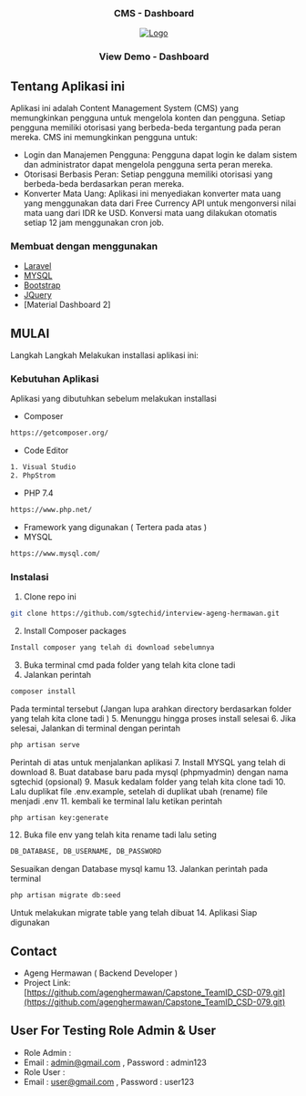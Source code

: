 <!-- PROJECT LOGO -->
<br />
<div align="center">
    <h3 align="center">CMS - Dashboard</h3>
    <a href="https://ageng.meepulm.com/">
        <img src="https://ageng.meepulm.com/assets/img/ss-login.png" alt="Logo">
    </a>
</div>

<div align="center">
    <h3 align="center">View Demo - Dashboard</h3>
    <a href="https://ageng.meepulm.com">
    </a>
</div>

<!-- ABOUT THE PROJECT -->

## Tentang Aplikasi ini

Aplikasi ini adalah Content Management System (CMS) yang memungkinkan pengguna untuk mengelola konten dan pengguna.
Setiap pengguna memiliki otorisasi yang berbeda-beda tergantung pada peran mereka. CMS ini memungkinkan pengguna untuk:

-   Login dan Manajemen Pengguna: Pengguna dapat login ke dalam sistem dan administrator dapat mengelola pengguna serta
    peran mereka.
-   Otorisasi Berbasis Peran: Setiap pengguna memiliki otorisasi yang berbeda-beda berdasarkan peran mereka.
-   Konverter Mata Uang: Aplikasi ini menyediakan konverter mata uang yang menggunakan data dari Free Currency API untuk
    mengonversi nilai mata uang dari IDR ke USD. Konversi mata uang dilakukan otomatis setiap 12 jam menggunakan cron job.

### Membuat dengan menggunakan

-   [Laravel](https://laravel.com)
-   [MYSQL](https://www.mysql.com/)
-   [Bootstrap](https://getbootstrap.com)
-   [JQuery](https://jquery.com)
-   [Material Dashboard 2]

<!-- GETTING STARTED -->

## MULAI

Langkah Langkah Melakukan installasi aplikasi ini:

### Kebutuhan Aplikasi

Aplikasi yang dibutuhkan sebelum melakukan installasi

-   Composer

```sh
https://getcomposer.org/
```

-   Code Editor

```sh
1. Visual Studio
2. PhpStrom
```

-   PHP 7.4

```sh
https://www.php.net/
```

-   Framework yang digunakan ( Tertera pada atas )
-   MYSQL

```sh
https://www.mysql.com/
```

### Instalasi

1. Clone repo ini

```sh
git clone https://github.com/sgtechid/interview-ageng-hermawan.git
```

2. Install Composer packages

```sh
Install composer yang telah di download sebelumnya
```

3. Buka terminal cmd pada folder yang telah kita clone tadi
4. Jalankan perintah

```sh
composer install
```

Pada termintal tersebut (Jangan lupa arahkan directory berdasarkan folder yang telah kita clone tadi ) 5. Menunggu
hingga proses install selesai 6. Jika selesai, Jalankan di terminal dengan perintah

```sh
php artisan serve
```

Perintah di atas untuk menjalankan aplikasi 7. Install MYSQL yang telah di download 8. Buat database baru pada mysql
(phpmyadmin) dengan nama sgtechid (opsional) 9. Masuk kedalam folder yang telah kita clone tadi 10. Lalu duplikat file
.env.example, setelah di duplikat ubah (rename) file menjadi .env 11. kembali ke terminal lalu ketikan perintah

```sh
php artisan key:generate
```

12. Buka file env yang telah kita rename tadi lalu seting

```sh
DB_DATABASE, DB_USERNAME, DB_PASSWORD
```

Sesuaikan dengan Database mysql kamu 13. Jalankan perintah pada terminal

```sh
php artisan migrate db:seed
```

Untuk melakukan migrate table yang telah dibuat 14. Aplikasi Siap digunakan

## Contact

-   Ageng Hermawan ( Backend Developer )
-   Project Link:
    [https://github.com/agenghermawan/Capstone_TeamID_CSD-079.git](https://github.com/agenghermawan/Capstone_TeamID_CSD-079.git)

## User For Testing Role Admin & User

-   Role Admin :
-   Email : admin@gmail.com , Password : admin123
-   Role User :
-   Email : user@gmail.com , Password : user123
